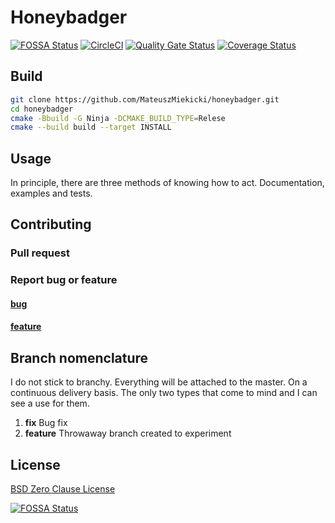 # Honeybadger

[![FOSSA Status](https://app.fossa.com/api/projects/git%2Bgithub.com%2FMateuszMiekicki%2Focr.svg?type=shield)](https://app.fossa.com/projects/git%2Bgithub.com%2FMateuszMiekicki%2Focr?ref=badge_shield)
[![CircleCI](https://circleci.com/gh/MateuszMiekicki/honeybadger/tree/master.svg?style=svg)](https://circleci.com/gh/MateuszMiekicki/honeybadger/tree/master)
[![Quality Gate Status](https://sonarcloud.io/api/project_badges/measure?project=MateuszMiekicki_honeybadger&metric=alert_status)](https://sonarcloud.io/summary/new_code?id=MateuszMiekicki_honeybadger)
[![Coverage Status](https://coveralls.io/repos/github/MateuszMiekicki/honeybadger/badge.svg)](https://coveralls.io/github/MateuszMiekicki/honeybadger)

## Build

```bash
git clone https://github.com/MateuszMiekicki/honeybadger.git
cd honeybadger
cmake -Bbuild -G Ninja -DCMAKE_BUILD_TYPE=Relese 
cmake --build build --target INSTALL
```

## Usage

In principle, there are three methods of knowing how to act. Documentation, examples and tests.

## Contributing

### Pull request

### Report bug or feature

#### [bug](docs/issue_template/bug.md)

#### [feature](docs/issue_template/feature.md)

## Branch nomenclature

I do not stick to branchy. Everything will be attached to the master. On a continuous delivery basis. The only two types
that come to mind and I can see a use for them.

1. **fix** Bug fix
2. **feature** Throwaway branch created to experiment

## License

[BSD Zero Clause License](https://choosealicense.com/licenses/0bsd/)

[![FOSSA Status](https://app.fossa.com/api/projects/git%2Bgithub.com%2FMateuszMiekicki%2Focr.svg?type=large)](https://app.fossa.com/projects/git%2Bgithub.com%2FMateuszMiekicki%2Focr?ref=badge_large)
